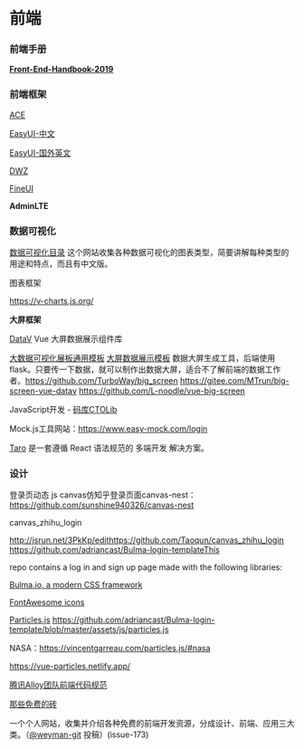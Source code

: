 # 前端

### 前端手册

[**Front-End-Handbook-2019**](https://frontendmasters.com/books/front-end-handbook/2019/)



### 前端框架

[ACE](https://github.com/bopoda/ace)

[EasyUI-中文](http://www.jeasyui.net/)

[EasyUI-国外英文](http://www.jeasyui.com/index.php)

[DWZ](http://jui.org/)

[FineUI](https://fineui.com/bbs/)

**AdminLTE**



### 数据可视化

[数据可视化目录](https://datavizcatalogue.com/resources.html) 这个网站收集各种数据可视化的图表类型，简要讲解每种类型的用途和特点，而且有中文版。

图表框架

 https://v-charts.js.org/

**大屏框架**

[DataV](http://datav.jiaminghi.com/)   Vue 大屏数据展示组件库 

[大数据可视化展板通用模板](http://bigscreen.turboway.top/) 
[大屏数据展示模板](https://gitee.com/lvyeyou/DaShuJuZhiDaPingZhanShi) 
数据大屏生成工具，后端使用 flask。只要传一下数据，就可以制作出数据大屏，适合不了解前端的数据工作者。https://github.com/TurboWay/big_screen
https://gitee.com/MTrun/big-screen-vue-datav
https://github.com/L-noodle/vue-big-screen





JavaScript开发 - [码库CTOLib](https://www.ctolib.com/)

Mock.js工具网站：https://www.easy-mock.com/login



[Taro](https://nervjs.github.io/taro/docs/README) 是一套遵循 React 语法规范的 多端开发 解决方案。



### 设计


登录页动态  js canvas仿知乎登录页面canvas-nest：https://github.com/sunshine940326/canvas-nest

canvas_zhihu_login

http://jsrun.net/3PkKp/edithttps://github.com/Taoqun/canvas_zhihu_login
https://github.com/adriancast/Bulma-login-templateThis 

repo contains a log in and sign up page made with the following libraries:

[Bulma.io, a modern CSS framework](http://bulma.io/)

[FontAwesome icons](http://fontawesome.io/)

[Particles.js](http://vincentgarreau.com/particles.js/)
https://github.com/adriancast/Bulma-login-template/blob/master/assets/js/particles.js

NASA：https://vincentgarreau.com/particles.js/#nasa

https://vue-particles.netlify.app/



[腾讯Alloy团队前端代码规范](http://alloyteam.github.io/CodeGuide/)

[那些免费的砖](https://www.thosefree.com/)

一个个人网站，收集并介绍各种免费的前端开发资源，分成设计、前端、应用三大类。（[@weyman-git](https://github.com/ruanyf/weekly/issues/1900) 投稿）(issue-173)

